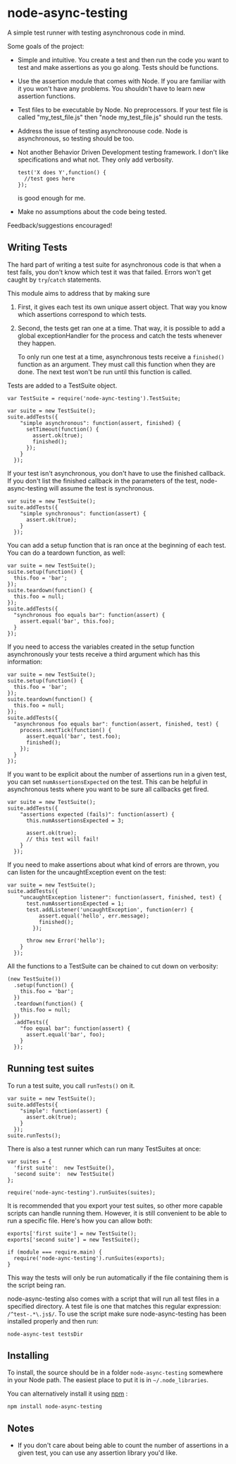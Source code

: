 node-async-testing
==================

A simple test runner with testing asynchronous code in mind.

Some goals of the project:

+ Simple and intuitive.  You create a test and then run the code you want to
  test and make assertions as you go along.  Tests should be functions.
+ Use the assertion module that comes with Node. If you are 
  familiar with it you won't have any problems.  You shouldn't have to learn
  new assertion functions.  
+ Test files to be executable by Node.  No preprocessors.  If your test file is
  called "my_test_file.js" then "node my_test_file.js" should run the tests.
+ Address the issue of testing asynchronouse code.  Node is asynchronous, so
  testing should be too.
+ Not another Behavior Driven Development testing framework. I don't
  like specifications and what not. They only add verbosity. 
  
      test('X does Y',function() {
        //test goes here
      });

  is good enough for me.
+ Make no assumptions about the code being tested.

Feedback/suggestions encouraged!

Writing Tests
-------------

The hard part of writing a test suite for asynchronous code is that when a test
fails, you don't know which test it was that failed. Errors won't get caught by
`try`/`catch` statements.

This module aims to address that by making sure

1. First, it gives each test its own unique assert object. That way you know
   which assertions correspond to which tests.
2. Second, the tests get ran one at a time.  That way, it is possible to add a
   global exceptionHandler for the process and catch the tests whenever
   they happen.

   To only run one test at a time, asynchronous tests receive a `finished()`
   function as an argument.  They must call this function when they are done.
   The next test won't be run until this function is called.

Tests are added to a TestSuite object.
    
    var TestSuite = require('node-aync-testing').TestSuite;

    var suite = new TestSuite();
    suite.addTests({
        "simple asynchronous": function(assert, finished) {
          setTimeout(function() {
            assert.ok(true);
            finished();
          });
        }
      });

If your test isn't asynchronous, you don't have to use the finished callback.
If you don't list the finished callback in the parameters of the test, 
node-async-testing will assume the test is synchronous.

    var suite = new TestSuite();
    suite.addTests({
        "simple synchronous": function(assert) {
          assert.ok(true);
        }
      });

You can add a setup function that is ran once at the beginning of each test.
You can do a teardown function, as well:

    var suite = new TestSuite();
    suite.setup(function() {
      this.foo = 'bar';
    });
    suite.teardown(function() {
      this.foo = null;
    });
    suite.addTests({
      "synchronous foo equals bar": function(assert) {
        assert.equal('bar', this.foo);
      }
    });

If you need to access the variables created in the setup function asynchronously
your tests receive a third argument which has this information:

    var suite = new TestSuite();
    suite.setup(function() {
      this.foo = 'bar';
    });
    suite.teardown(function() {
      this.foo = null;
    });
    suite.addTests({
      "asynchronous foo equals bar": function(assert, finished, test) {
        process.nextTick(function() {
          assert.equal('bar', test.foo);
          finished();
        });
      }
    });

If you want to be explicit about the number of assertions run in a given test,
you can set `numAssertionsExpected` on the test. This can be helpful in
asynchronous tests where you want to be sure all callbacks get fired.

    var suite = new TestSuite();
    suite.addTests({
        "assertions expected (fails)": function(assert) {
          this.numAssertionsExpected = 3;

          assert.ok(true);
          // this test will fail!
        }
      });

If you need to make assertions about what kind of errors are thrown, you can listen
for the uncaughtException event on the test:

    var suite = new TestSuite();
    suite.addTests({
        "uncaughtException listener": function(assert, finished, test) {
          test.numAssertionsExpected = 1;
          test.addListener('uncaughtException', function(err) {
              assert.equal('hello', err.message);
              finished();
            });

          throw new Error('hello');
        }
      });

All the functions to a TestSuite can be chained to cut down on verbosity:

    (new TestSuite())
      .setup(function() {
        this.foo = 'bar';
      })
      .teardown(function() {
        this.foo = null;
      })
      .addTests({
        "foo equal bar": function(assert) {
          assert.equal('bar', foo);
        }
      });

Running test suites
-------------------

To run a test suite, you call `runTests()` on it.

    var suite = new TestSuite();
    suite.addTests({
        "simple": function(assert) {
          assert.ok(true);
        }
      });
    suite.runTests();

There is also a test runner which can run many TestSuites at once:

    var suites = {
      'first suite':  new TestSuite(),
      'second suite':  new TestSuite()
    };

    require('node-aync-testing').runSuites(suites);

It is recommended that you export your test suites, so other more capable
scripts can handle running them. However, it is still convenient to be able to
run a specific file.  Here's how you can allow both:

    exports['first suite'] = new TestSuite();
    exports['second suite'] = new TestSuite();

    if (module === require.main) {
      require('node-aync-testing').runSuites(exports);
    }

This way the tests will only be run automatically if the file containing them is
the script being ran.

node-async-testing also comes with a script that will run all test files in a 
specified directory. A test file is one that matches this regular expression:
`/^test-.*\.js$/`. To use the script make sure node-async-testing has been 
installed properly and then run:

    node-async-test testsDir

Installing
----------

To install, the source should be in a folder `node-async-testing` somewhere in your Node path.  The
easiest place to put it is in `~/.node_libraries`.

You can alternatively install it using [npm](http://github.com/isaacs/npm) :

    npm install node-async-testing

Notes
-----

+ If you don't care about being able to count the number of assertions in a given
  test, you can use any assertion library you'd like.
